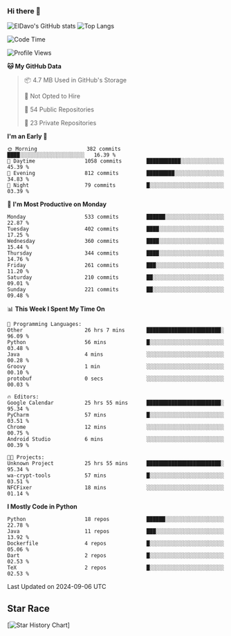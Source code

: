 ### Hi there 👋
![ElDavo's GitHub stats](https://github-readme-stats.vercel.app/api?username=ElDavoo&show_icons=true&theme=chartreuse-dark)
![Top Langs](https://github-readme-stats.vercel.app/api/top-langs/?username=ElDavoo&theme=chartreuse-dark&layout=compact)

<!--START_SECTION:waka-->
![Code Time](http://img.shields.io/badge/Code%20Time-1%2C822%20hrs%2043%20mins-blue)

![Profile Views](http://img.shields.io/badge/Profile%20Views-1-blue)

**🐱 My GitHub Data** 

> 📦 4.7 MB Used in GitHub's Storage 
 > 
> 🚫 Not Opted to Hire
 > 
> 📜 54 Public Repositories 
 > 
> 🔑 23 Private Repositories 
 > 
**I'm an Early 🐤** 

```text
🌞 Morning                382 commits         ████░░░░░░░░░░░░░░░░░░░░░   16.39 % 
🌆 Daytime                1058 commits        ███████████░░░░░░░░░░░░░░   45.39 % 
🌃 Evening                812 commits         █████████░░░░░░░░░░░░░░░░   34.83 % 
🌙 Night                  79 commits          █░░░░░░░░░░░░░░░░░░░░░░░░   03.39 % 
```
📅 **I'm Most Productive on Monday** 

```text
Monday                   533 commits         ██████░░░░░░░░░░░░░░░░░░░   22.87 % 
Tuesday                  402 commits         ████░░░░░░░░░░░░░░░░░░░░░   17.25 % 
Wednesday                360 commits         ████░░░░░░░░░░░░░░░░░░░░░   15.44 % 
Thursday                 344 commits         ████░░░░░░░░░░░░░░░░░░░░░   14.76 % 
Friday                   261 commits         ███░░░░░░░░░░░░░░░░░░░░░░   11.20 % 
Saturday                 210 commits         ██░░░░░░░░░░░░░░░░░░░░░░░   09.01 % 
Sunday                   221 commits         ██░░░░░░░░░░░░░░░░░░░░░░░   09.48 % 
```


📊 **This Week I Spent My Time On** 

```text
💬 Programming Languages: 
Other                    26 hrs 7 mins       ████████████████████████░   96.09 % 
Python                   56 mins             █░░░░░░░░░░░░░░░░░░░░░░░░   03.48 % 
Java                     4 mins              ░░░░░░░░░░░░░░░░░░░░░░░░░   00.28 % 
Groovy                   1 min               ░░░░░░░░░░░░░░░░░░░░░░░░░   00.10 % 
protobuf                 0 secs              ░░░░░░░░░░░░░░░░░░░░░░░░░   00.03 % 

🔥 Editors: 
Google Calendar          25 hrs 55 mins      ████████████████████████░   95.34 % 
PyCharm                  57 mins             █░░░░░░░░░░░░░░░░░░░░░░░░   03.51 % 
Chrome                   12 mins             ░░░░░░░░░░░░░░░░░░░░░░░░░   00.75 % 
Android Studio           6 mins              ░░░░░░░░░░░░░░░░░░░░░░░░░   00.39 % 

🐱‍💻 Projects: 
Unknown Project          25 hrs 55 mins      ████████████████████████░   95.34 % 
wa-crypt-tools           57 mins             █░░░░░░░░░░░░░░░░░░░░░░░░   03.51 % 
NFCFixer                 18 mins             ░░░░░░░░░░░░░░░░░░░░░░░░░   01.14 % 
```

**I Mostly Code in Python** 

```text
Python                   18 repos            ██████░░░░░░░░░░░░░░░░░░░   22.78 % 
Java                     11 repos            ███░░░░░░░░░░░░░░░░░░░░░░   13.92 % 
Dockerfile               4 repos             █░░░░░░░░░░░░░░░░░░░░░░░░   05.06 % 
Dart                     2 repos             █░░░░░░░░░░░░░░░░░░░░░░░░   02.53 % 
TeX                      2 repos             █░░░░░░░░░░░░░░░░░░░░░░░░   02.53 % 
```




 Last Updated on 2024-09-06 UTC
<!--END_SECTION:waka-->

## Star Race

[![Star History Chart](https://api.star-history.com/svg?repos=ElDavoo/WhatsApp-Crypt14-Crypt15-Decrypter,ElDavoo/TuringOS,EliteAndroidApps/WhatsApp-Crypt12-Decrypter,KnugiHK/Whatsapp-Chat-Exporter&type=Date)]
